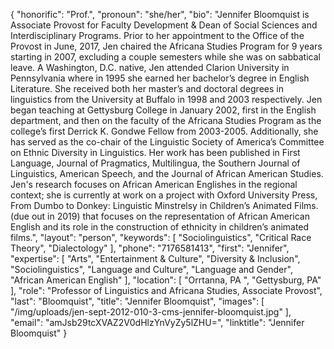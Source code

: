 {
  "honorific": "Prof.",
  "pronoun": "she/her",
  "bio": "Jennifer Bloomquist is Associate Provost for Faculty Development & Dean of Social Sciences and Interdisciplinary Programs. Prior to her appointment to the Office of the Provost in June, 2017, Jen chaired the Africana Studies Program for 9 years starting in 2007, excluding a couple semesters while she was on sabbatical leave. A Washington, D.C. native, Jen attended Clarion University in Pennsylvania where in 1995 she earned her bachelor’s degree in English Literature. She received both her master’s and doctoral degrees in linguistics from the University at Buffalo in 1998 and 2003 respectively. Jen began teaching at Gettysburg College in January 2002, first in the English department, and then on the faculty of the Africana Studies Program as the college’s first Derrick K. Gondwe Fellow from 2003-2005. Additionally, she has served as the co-chair of the Linguistic Society of America’s Committee on Ethnic Diversity in Linguistics. Her work has been published in First Language, Journal of Pragmatics, Multilingua, the Southern Journal of Linguistics, American Speech, and the Journal of African American Studies. Jen's research focuses on African American Englishes in the regional context; she is currently at work on a project with Oxford University Press, From Dumbo to Donkey: Linguistic Minstrelsy in Children’s Animated Films. (due out in 2019) that focuses on the representation of African American English and its role in the construction of ethnicity in children’s animated films.",
  "layout": "person",
  "keywords": [
    "Sociolinguistics",
    "Critical Race Theory",
    "Dialectology"
  ],
  "phone": "7176581413",
  "first": "Jennifer",
  "expertise": [
    "Arts",
    "Entertainment & Culture",
    "Diversity & Inclusion",
    "Sociolinguistics",
    "Language and Culture",
    "Language and Gender",
    "African American English"
  ],
  "location": [
    "Orrtanna, PA ",
    "Gettysburg, PA"
  ],
  "role": "Professor of Linguistics and Africana Studies, Associate Provost",
  "last": "Bloomquist",
  "title": "Jennifer Bloomquist",
  "images": [
    "/img/uploads/jen-sept-2012-010-3-cms-jennifer-bloomquist.jpg"
  ],
  "email": "amJsb29tcXVAZ2V0dHlzYnVyZy5lZHU=",
  "linktitle": "Jennifer Bloomquist"
}